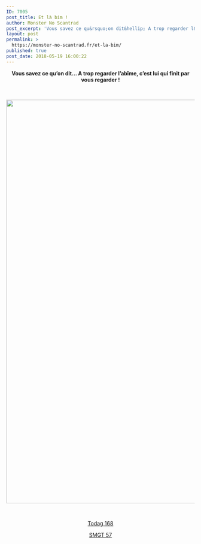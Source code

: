 ```yaml
---
ID: 7005
post_title: Et là bim !
author: Monster No Scantrad
post_excerpt: 'Vous savez ce qu&rsquo;on dit&hellip; A trop regarder l&rsquo;ab&icirc;me, c&rsquo;est lui qui finit par vous regarder ! &nbsp; &nbsp; Todag 168 SMGT 57'
layout: post
permalink: >
  https://monster-no-scantrad.fr/et-la-bim/
published: true
post_date: 2018-05-19 16:00:22
---
```

<p style="text-align: center;"><strong>Vous savez ce qu&rsquo;on dit&#8230; A trop regarder l&rsquo;abîme, c&rsquo;est lui qui finit par vous regarder !</strong></p>
<p>&nbsp;</p>
<p><a href="http://monster-no-scantrad.fr/wp-content/uploads/2018/04/GNewsb.jpg"><img class="aligncenter size-full wp-image-11902" src="https://united-subs.dearclouds.com/wp-content/uploads/2018/05/0819a9b3df6c217c779d59bf98e0b2d6.jpg" alt="" width="694" height="1079" srcset="https://monster-no-scantrad.fr/wp-content/uploads/2018/04/GNewsb.jpg 694w, https://monster-no-scantrad.fr/wp-content/uploads/2018/04/GNewsb-193x300.jpg 193w, https://monster-no-scantrad.fr/wp-content/uploads/2018/04/GNewsb-659x1024.jpg 659w" sizes="(max-width: 694px) 100vw, 694px" /></a></p>
<p>&nbsp;</p>
<p style="text-align: center;"><a href="http://www.clictune.com/59ax">Todag 168</a></p>
<p style="text-align: center;"><a href="http://www.clictune.com/59aw">SMGT 57</a></p>